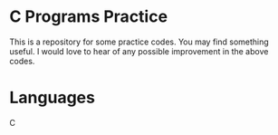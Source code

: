 # C Programs Practice
This is a repository for some practice codes. You may find something useful. 
I would love to hear of any possible improvement in the above codes.

# Languages
C
